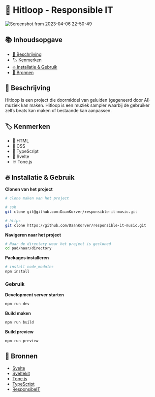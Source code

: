 # 🎹 Hitloop - Responsible IT
![Screenshot from 2023-04-06 22-50-49](https://user-images.githubusercontent.com/30351629/230492364-27a8862c-95ac-4ba4-9283-2c78fcaff6f0.png)


## 📚 Inhoudsopgave
- [📝 Beschrijving](#beschrijving)
- [🏷 Kenmerken](#kenmerken)
- [🔥 Installatie & Gebruik](#installatie)
- [📖 Bronnen](#bronnen)

## 📝 Beschrijving
Hitloop is een project die doormiddel van geluiden (gegeneerd door AI) muziek kan maken. Hitloop is een muziek sampler waarbij de gebruiker zelfs beats kan maken of bestaande kan aanpassen. 

## 🏷 Kenmerken
- 🔶 HTML
- 🔷 CSS
- 🔵 TypeScript
- 📙 Svelte
- ♾ Tone.js


## 🔥 Installatie & Gebruik

**Clonen van het project**

```bash
# clone maken van het project

# ssh
git clone git@github.com:DaanKorver/responsible-it-music.git

# https
git clone https://github.com/DaanKorver/responsible-it-music.git
```
**Navigeren naar het project**

```bash
# Naar de directory waar het project is gecloned
cd pad/naar/directory
```

**Packages installeren**
```bash
# install node_modules
npm install
```

### Gebruik

**Development server starten**
```bash
npm run dev
```
**Build maken**
```bash
npm run build
```

**Build preview**
```bash
npm run preview
```

## 📖 Bronnen
- [Svelte](https://svelte.dev/)
- [Sveltekit](https://kit.svelte.dev/)
- [Tone.js](https://tonejs.github.io/)
- [TypeScript](https://www.typescriptlang.org/)
- [ResponsibeIT](https://github.com/responsibleIT/hitloop_project_frontend)
